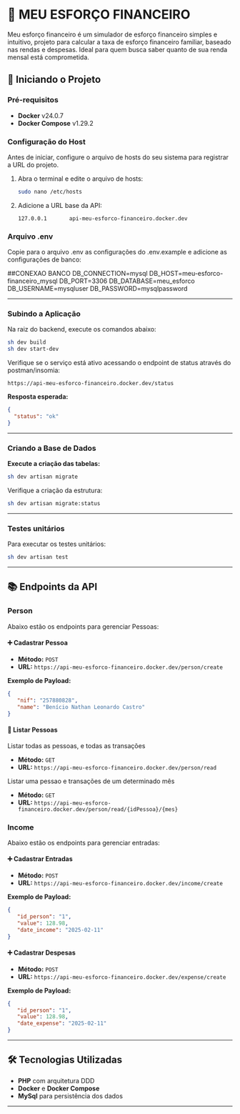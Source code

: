 # 📌 MEU ESFORÇO FINANCEIRO

Meu esforço financeiro é um simulador de esforço financeiro simples e intuitivo, projeto para calcular a taxa de esforço financeiro familiar, baseado nas rendas e despesas.
Ideal para quem busca saber quanto de sua renda mensal está comprometida.

## 🚀 Iniciando o Projeto

### Pré-requisitos
- **Docker** v24.0.7
- **Docker Compose** v1.29.2

### Configuração do Host
Antes de iniciar, configure o arquivo de hosts do seu sistema para registrar a URL do projeto.

1. Abra o terminal e edite o arquivo de hosts:

   ```bash
   sudo nano /etc/hosts
   ```

2. Adicione a URL base da API:

   ```
   127.0.0.1       api-meu-esforco-financeiro.docker.dev
   ```

### Arquivo .env
Copie para o arquivo .env as configurações do .env.example e
adicione as configurações de banco:


##CONEXAO BANCO
DB_CONNECTION=mysql
DB_HOST=meu-esforco-financeiro_mysql
DB_PORT=3306
DB_DATABASE=meu_esforco
DB_USERNAME=mysqluser
DB_PASSWORD=mysqlpassword

---

### Subindo a Aplicação
Na raiz do backend, execute os comandos abaixo:

```bash
sh dev build
sh dev start-dev
```

Verifique se o serviço está ativo acessando o endpoint de status através do postman/insomia:

```
https://api-meu-esforco-financeiro.docker.dev/status
```

**Resposta esperada:**

```json
{
  "status": "ok"
}
```

---

### Criando a Base de Dados

**Execute a criação das tabelas:**

```bash
sh dev artisan migrate
```


Verifique a criação da estrutura:

```bash
sh dev artisan migrate:status
```

---

### Testes unitários

Para executar os testes unitários:
```bash
sh dev artisan test
```

---

## 📚 Endpoints da API

### Person
Abaixo estão os endpoints para gerenciar Pessoas:

#### ➕ Cadastrar Pessoa
- **Método:** `POST`
- **URL:** `https://api-meu-esforco-financeiro.docker.dev/person/create`

**Exemplo de Payload:**
```json
{
   "nif": "257880828",
   "name": "Benício Nathan Leonardo Castro"
}
```

#### 📖 Listar Pessoas

Listar todas as pessoas, e todas as transações
- **Método:** `GET`
- **URL:** `https://api-meu-esforco-financeiro.docker.dev/person/read`
  
Listar uma pessao e transações de um determinado mês
- **Método:** `GET`
- **URL:** `https://api-meu-esforco-financeiro.docker.dev/person/read/{idPessoa}/{mes}`


### Income
Abaixo estão os endpoints para gerenciar entradas:

#### ➕ Cadastrar Entradas
- **Método:** `POST`
- **URL:** `https://api-meu-esforco-financeiro.docker.dev/income/create`

**Exemplo de Payload:**
```json
{
   "id_person": "1",
   "value": 128.98,
   "date_income": "2025-02-11"
}
```

#### ➕ Cadastrar Despesas
- **Método:** `POST`
- **URL:** `https://api-meu-esforco-financeiro.docker.dev/expense/create`

**Exemplo de Payload:**
```json
{
   "id_person": "1",
   "value": 128.98,
   "date_expense": "2025-02-11"
}
```



---

## 🛠️ Tecnologias Utilizadas

- **PHP** com arquitetura DDD
- **Docker** e **Docker Compose**
- **MySql** para persistência dos dados

---
